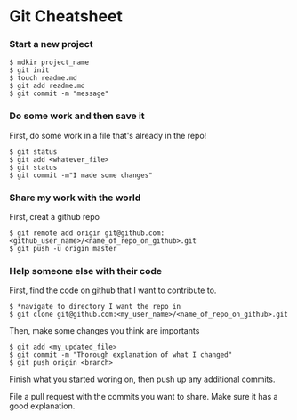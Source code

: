 # Git Cheatsheet

### Start a new project

```shell
$ mdkir project_name
$ git init
$ touch readme.md
$ git add readme.md
$ git commit -m "message"
```

### Do some work and then save it

First, do some work in a file that's already in the repo!

```shell
$ git status
$ git add <whatever_file>
$ git status
$ git commit -m"I made some changes"
```

### Share my work with the world

First, creat a github repo

```shell
$ git remote add origin git@github.com:<github_user_name>/<name_of_repo_on_github>.git
$ git push -u origin master
```

### Help someone else with their code

First, find the code on github that I want to contribute to.

```shell
$ *navigate to directory I want the repo in
$ git clone git@github.com:<my_user_name>/<name_of_repo_on_github>.git
```
Then, make some changes you think are importants

```shell
$ git add <my_updated_file>
$ git commit -m "Thorough explanation of what I changed"
$ git push origin <branch>
```

Finish what you started woring on, then push up any additional commits.

File a pull request with the commits you want to share. Make sure it has a good explanation.


